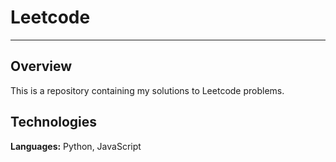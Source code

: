 # Leetcode

***

## Overview
This is a repository containing my solutions to Leetcode problems.

## Technologies
**Languages:** Python, JavaScript
